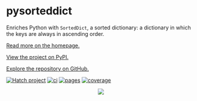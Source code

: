 # pysorteddict

Enriches Python with `SortedDict`, a sorted dictionary: a dictionary in which the keys are always in ascending order.

[Read more on the homepage.](https://tfpf.github.io/pysorteddict/)

[View the project on PyPI.](https://pypi.org/project/pysorteddict/)

[Explore the repository on GitHub.](https://github.com/tfpf/pysorteddict)

[![Hatch project](https://img.shields.io/badge/%F0%9F%A5%9A-Hatch-4051b5.svg)](https://github.com/pypa/hatch)
[![ci](https://github.com/tfpf/pysorteddict/actions/workflows/ci.yml/badge.svg)](https://github.com/tfpf/pysorteddict/actions/workflows/ci.yml)
[![pages](https://github.com/tfpf/pysorteddict/actions/workflows/pages.yml/badge.svg)](https://github.com/tfpf/pysorteddict/actions/workflows/pages.yml)
[![coverage](https://img.shields.io/badge/dynamic/json?url=https%3A%2F%2Fgist.github.com%2Ftfpf%2F20ce6b322e80fe740f1ba6365fe7f110%2Fraw%2Fcoverage.json&query=%24.line_percent&suffix=%25&style=flat&logo=shieldsdotio&label=coverage&color=%2327B4A6)](https://gist.github.com/tfpf/20ce6b322e80fe740f1ba6365fe7f110/raw/coverage.json)

<p align="center">
 <img src="https://github.com/user-attachments/assets/e9d1e78e-c0fd-4d87-93f6-e293ddef31ba" />
</p>
